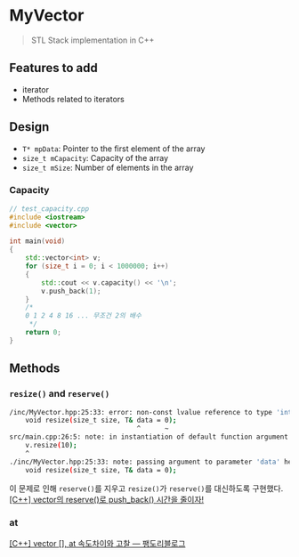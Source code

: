 # MyVector
> STL Stack implementation in C++

## Features to add
- iterator
- Methods related to iterators

## Design
- `T* mpData`: Pointer to the first element of the array
- `size_t mCapacity`: Capacity of the array
- `size_t mSize`: Number of elements in the array

### Capacity
```c++
// test_capacity.cpp
#include <iostream>
#include <vector>

int	main(void)
{
    std::vector<int> v;
    for (size_t i = 0; i < 1000000; i++)
    {
        std::cout << v.capacity() << '\n';
        v.push_back(1);
    }
    /* 
    0 1 2 4 8 16 ... 무조건 2의 배수
     */
    return 0;
}
```

## Methods

### `resize()` and `reserve()`
```bash
/inc/MyVector.hpp:25:33: error: non-const lvalue reference to type 'int' cannot bind to a temporary of type 'int'
    void resize(size_t size, T& data = 0);
                                ^      ~
src/main.cpp:26:5: note: in instantiation of default function argument expression for 'resize<int>' required here
    v.resize(10);
    ^
./inc/MyVector.hpp:25:33: note: passing argument to parameter 'data' here
    void resize(size_t size, T& data = 0);
```
이 문제로 인해 `reserve()`를 지우고 `resize()`가 `reserve()`를 대신하도록 구현했다.
[[C++] vector의 reserve()로 push_back() 시간을 줄이자!](https://hoondev.tistory.com/7)

### at
[[C++] vector [], at 속도차이와 고찰 — 팽도리블로그](https://life318.tistory.com/133)
